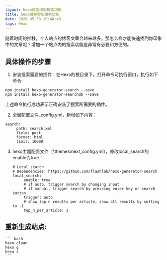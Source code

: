 ```yaml
---
layout: hexo博客增加搜索功能
title: hexo博客增加搜索功能
date: 2020-05-30 10:48:40
tags: Hexo
---
```


随着时间的推移，个人站点的博客文章会越来越多，那怎么样才能快速找到你印象中的文章呢？增加一个站点内的搜索功能是非常有必要和方便的。  
<!--more-->
## 具体操作的步骤 
1. 安装搜索需要的插件：在Hexo的根目录下，打开命令可执行窗口，执行如下命令: 
``` 
npm install hexo-generator-search --save
npm install hexo-generator-searchdb --save
```  
上述命令执行成功表示正确安装了搜索所需要的插件。  

2. 全局配置文件_config.yml，新增如下内容：
``` 
search:
     path: search.xml
     field: post
     format: html
     limit: 10000
```  
  
3. hexo主题配置文件（\themes\next_config.yml），修改local_search的enable为true：
   ``` 
   # Local search
   # Dependencies: https://github.com/flashlab/hexo-generator-search
   local_search:
        enable: true
        # if auto, trigger search by changing input
        # if manual, trigger search by pressing enter key or search button
        trigger: auto
        # show top n results per article, show all results by setting to -1
        top_n_per_article: 1
    ```  
  
## 重新生成站点:
    ``` bash
    hexo clean
    hexo g
    hexo s
    ```